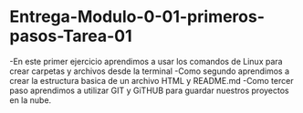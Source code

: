 # Entrega-Modulo-0-01-primeros-pasos-Tarea-01

-En este primer ejercicio aprendimos a usar los comandos de Linux para crear carpetas y archivos desde la terminal 
-Como segundo  aprendimos a crear la estructura basica de un archivo HTML y README.md
-Como tercer paso aprendimos a utilizar GIT y GiTHUB para guardar nuestros proyectos en la nube.

